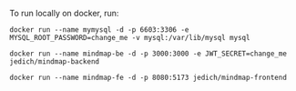 To run locally on docker, run:

```docker run --name mymysql -d -p 6603:3306 -e MYSQL_ROOT_PASSWORD=change_me -v mysql:/var/lib/mysql mysql```

```docker run --name mindmap-be -d -p 3000:3000 -e JWT_SECRET=change_me jedich/mindmap-backend```

```docker run --name mindmap-fe -d -p 8080:5173 jedich/mindmap-frontend```